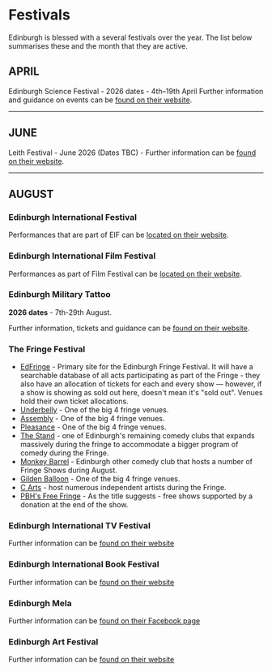 # Festivals

Edinburgh is blessed with a several festivals over the year. The list below summarises these and the month that they are  active.

## APRIL

Edinburgh Science Festival - 2026 dates -  4th–19th April
Further information and guidance on events can be [found on their website](https://www.edinburghscience.co.uk/festival/).

---

## JUNE

Leith Festival - June 2026 (Dates TBC) - Further information can be [found on their website](https://www.leithfestival.com/).

---

## AUGUST

### Edinburgh International Festival

Performances that are part of EIF can be [located on their website](https://www.eif.co.uk/).

### Edinburgh International Film Festival

Performances as part of Film Festival can be [located on their website](https://www.edfilmfest.org/).

### Edinburgh Military Tattoo

**2026 dates** - 7th-29th August.

Further information, tickets and guidance can be [found on their website](https://www.edintattoo.co.uk/).

### The Fringe Festival

* [EdFringe](https://www.edfringe.com/) - Primary site for the Edinburgh Fringe Festival. It will have a searchable database of all acts participating as part of the Fringe - they also have an allocation of tickets for each and every show — however, if a show is showing as sold out here, doesn't mean it's "sold out". Venues hold their own ticket allocations.
* [Underbelly](https://underbelly.co.uk/) - One of the big 4 fringe venues.
* [Assembly](https://assemblyfestival.com/) - One of the big 4 fringe venues.
* [Pleasance](https://www.pleasance.co.uk/events/location/Edinburgh) - One of the big 4 fringe venues.
* [The Stand](https://www.thestand.co.uk/) - one of Edinburgh's remaining comedy clubs that expands massively during the fringe to accommodate a bigger program of comedy during the Fringe.
* [Monkey Barrel](https://www.monkeybarrelcomedy.com/) - Edinburgh other comedy club that hosts a number of Fringe Shows during August. 
* [Gilden Balloon](https://gildedballoon.co.uk/) - One of the big 4 fringe venues.
* [C Arts](http://www.cvenues.com/cvenues/) - host numerous independent artists during the Fringe. 
* [PBH's Free Fringe](https://freefringe.org.uk/) - As the title suggests - free shows supported by a donation at the end of the show.

### Edinburgh International TV Festival

Further information can be [found on their website](https://www.thetvfestival.com/)

### Edinburgh International Book Festival

Further information can be [found on their website](https://www.edbookfest.co.uk/)

### Edinburgh Mela

Further information can be [found on their Facebook page ](https://www.facebook.com/TheEdMela/)

### Edinburgh Art Festival

Further information can be [found on their website](https://www.edinburghartfestival.com/)